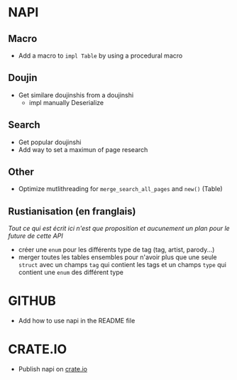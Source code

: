# NAPI

## Macro
- Add a macro to `impl Table` by using a procedural macro

## Doujin
- Get similare doujinshis from a doujinshi
    - impl manually Deserialize

## Search
- Get popular doujinshi
- Add way to set a maximun of page research

## Other
- Optimize mutlithreading for `merge_search_all_pages` and `new()` (Table)

## Rustianisation (en franglais)
*Tout ce qui est écrit ici n'est que proposition et aucunement un plan pour le future de cette API*
- créer une `enum` pour les différents type de tag (tag, artist, parody...)
- merger toutes les tables ensembles pour n'avoir plus que une seule `struct` avec un champs `tag` qui contient les tags et un champs `type` qui contient une `enum` des différent type

# GITHUB
- Add how to use napi in the README file

# CRATE.IO
- Publish napi on [crate.io](crate.io)
